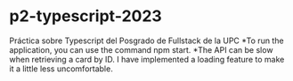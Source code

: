 # p2-typescript-2023
Práctica sobre Typescript del Posgrado de Fullstack de la UPC
*To run the application, you can use the command npm start.
*The API can be slow when retrieving a card by ID. I have implemented a loading feature to make it a little less uncomfortable.
